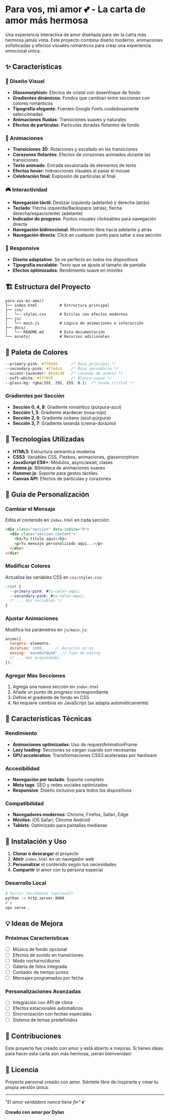 # Para vos, mi amor 💕 - La carta de amor más hermosa

Una experiencia interactiva de amor diseñada para ser la carta más hermosa jamás vista. Este proyecto combina diseño moderno, animaciones sofisticadas y efectos visuales románticos para crear una experiencia emocional única.

## ✨ Características

### 🎨 Diseño Visual
- **Glassmorphism**: Efectos de cristal con desenfoque de fondo
- **Gradientes dinámicos**: Fondos que cambian entre secciones con colores románticos
- **Tipografía elegante**: Fuentes Google Fonts cuidadosamente seleccionadas
- **Animaciones fluidas**: Transiciones suaves y naturales
- **Efectos de partículas**: Partículas doradas flotantes de fondo

### 💫 Animaciones
- **Transiciones 3D**: Rotaciones y escalado en las transiciones
- **Corazones flotantes**: Efectos de corazones animados durante las transiciones
- **Texto animado**: Entrada escalonada de elementos de texto
- **Efectos hover**: Interacciones visuales al pasar el mouse
- **Celebración final**: Explosión de partículas al final

### 🎮 Interactividad
- **Navegación táctil**: Deslizar izquierda (adelante) y derecha (atrás)
- **Teclado**: Flecha izquierda/Backspace (atrás), flecha derecha/espacio/enter (adelante)
- **Indicador de progreso**: Puntos visuales clickeables para navegación directa
- **Navegación bidireccional**: Movimiento libre hacia adelante y atrás
- **Navegación directa**: Click en cualquier punto para saltar a esa sección

### 📱 Responsive
- **Diseño adaptativo**: Se ve perfecto en todos los dispositivos
- **Tipografía escalable**: Texto que se ajusta al tamaño de pantalla
- **Efectos optimizados**: Rendimiento suave en móviles

## 🏗️ Estructura del Proyecto

```
para-vos-mi-amor/
├── index.html          # Estructura principal
├── css/
│   └── styles.css      # Estilos con efectos modernos
├── js/
│   └── main.js         # Lógica de animaciones e interacción
├── docs/
│   └── README.md       # Esta documentación
└── assets/             # Recursos adicionales
```

## 🎨 Paleta de Colores

```css
--primary-pink: #ff6b9d      /* Rosa principal */
--secondary-pink: #ffa4c4    /* Rosa secundario */
--accent-lavender: #b19cd9   /* Lavanda de acento */
--soft-white: #fff8f0        /* Blanco suave */
--glass-bg: rgba(255, 255, 255, 0.1)  /* Fondo cristal */
```

### Gradientes por Sección
- **Sección 0, 4, 8**: Gradiente romántico (púrpura-azul)
- **Sección 1, 5**: Gradiente atardecer (rosa-rojo)
- **Sección 2, 6**: Gradiente océano (azul-púrpura)
- **Sección 3, 7**: Gradiente lavanda (crema-durazno)

## 🔧 Tecnologías Utilizadas

- **HTML5**: Estructura semántica moderna
- **CSS3**: Variables CSS, Flexbox, animaciones, glassmorphism
- **JavaScript ES6+**: Módulos, async/await, clases
- **Anime.js**: Biblioteca de animaciones suaves
- **Hammer.js**: Soporte para gestos táctiles
- **Canvas API**: Efectos de partículas y corazones

## 📖 Guía de Personalización

### Cambiar el Mensaje
Edita el contenido en `index.html` en cada sección:

```html
<div class="seccion" data-indice="0">
  <div class="seccion-content">
    <h1>Tu título aquí</h1>
    <p>Tu mensaje personalizado aquí...</p>
  </div>
</div>
```

### Modificar Colores
Actualiza las variables CSS en `css/styles.css`:

```css
:root {
  --primary-pink: #tu-color-aquí;
  --secondary-pink: #tu-color-aquí;
  /* ... más variables */
}
```

### Ajustar Animaciones
Modifica los parámetros en `js/main.js`:

```javascript
anime({
  targets: elemento,
  duration: 1000,     // Duración en ms
  easing: 'easeOutQuad', // Tipo de easing
  // ... más propiedades
});
```

### Agregar Más Secciones
1. Agrega una nueva sección en `index.html`
2. Añade un punto de progreso correspondiente
3. Define el gradiente de fondo en CSS
4. No requiere cambios en JavaScript (se adapta automáticamente)

## 🎯 Características Técnicas

### Rendimiento
- **Animaciones optimizadas**: Uso de requestAnimationFrame
- **Lazy loading**: Secciones se cargan cuando son necesarias
- **GPU acceleration**: Transformaciones CSS3 aceleradas por hardware

### Accesibilidad
- **Navegación por teclado**: Soporte completo
- **Meta tags**: SEO y redes sociales optimizados
- **Responsive**: Diseño inclusivo para todos los dispositivos

### Compatibilidad
- **Navegadores modernos**: Chrome, Firefox, Safari, Edge
- **Móviles**: iOS Safari, Chrome Android
- **Tablets**: Optimizado para pantallas medianas

## 🚀 Instalación y Uso

1. **Clonar o descargar** el proyecto
2. **Abrir** `index.html` en un navegador web
3. **Personalizar** el contenido según tus necesidades
4. **Compartir** el amor con tu persona especial

### Desarrollo Local
```bash
# Servir localmente (opcional)
python -m http.server 8000
# o
npx serve .
```

## 💡 Ideas de Mejora

### Próximas Características
- [ ] Música de fondo opcional
- [ ] Efectos de sonido en transiciones
- [ ] Modo nocturno/diurno
- [ ] Galería de fotos integrada
- [ ] Contador de tiempo juntos
- [ ] Mensajes programados por fecha

### Personalizaciones Avanzadas
- [ ] Integración con API de clima
- [ ] Efectos estacionales automáticos
- [ ] Sincronización con fechas especiales
- [ ] Sistema de temas predefinidos

## 🤝 Contribuciones

Este proyecto fue creado con amor y está abierto a mejoras. Si tienes ideas para hacer esta carta aún más hermosa, ¡serán bienvenidas!

## 📄 Licencia

Proyecto personal creado con amor. Siéntete libre de inspirarte y crear tu propia versión única.

---

*"El amor verdadero nunca tiene fin"* 💕

**Creado con amor por Dylan** 